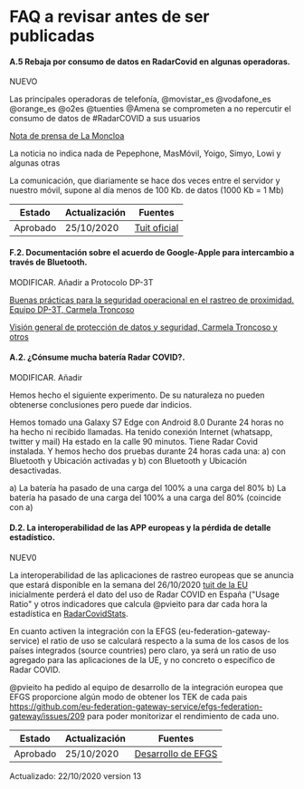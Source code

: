 # FAQ a revisar antes de ser publicadas

#### <a name="FAQ-A-5"></a>A.5 Rebaja por consumo de datos en RadarCovid en algunas operadoras.

NUEVO

Las principales operadoras de telefonía,  @movistar_es @vodafone_es @orange_es @o2es @tuenties @Amena se comprometen a no repercutir el consumo de datos de #RadarCOVID a sus usuarios

[Nota de prensa de La Moncloa](https://www.lamoncloa.gob.es/serviciosdeprensa/notasprensa/asuntos-economicos/Paginas/2020/221020-radarcovid.aspx)

La noticia no indica nada de Pepephone, MasMóvil, Yoigo, Simyo, Lowi y algunas otras

La comunicación, que diariamente se hace dos veces entre el servidor y nuestro móvil, supone al día menos de 100 Kb. de datos (1000 Kb = 1 Mb)


| Estado | Actualización | Fuentes |
| --- | --- | --- |
| Aprobado | 25/10/2020 | [Tuit oficial](https://twitter.com/desdelamoncloa/status/1319716470150946817)|

#### <a name="FAQ-F-2"></a>F.2. Documentación sobre el acuerdo de Google-Apple para intercambio a través de Bluetooth.

MODIFICAR. Añadir a Protocolo DP-3T

[Buenas prácticas para la seguridad operacional en el rastreo de proximidad. Equipo DP-3T, Carmela Troncoso](https://github.com/DP-3T/documents/blob/master/DP3T%20-%20Best%20Practices%20for%20Operation%20Security%20in%20Proximity%20Tracing.pdf) 

[Visión general de protección de datos y seguridad, Carmela Troncoso y otros](https://github.com/DP-3T/documents/blob/master/DP3T%20-%20Data%20Protection%20and%20Security.pdf)


#### <a name="FAQ-A-2"></a>A.2. ¿Cónsume mucha batería Radar COVID?.

MODIFICAR. Añadir 

Hemos hecho el siguiente experimento. De su naturaleza no pueden obtenerse conclusiones pero puede dar indicios.

Hemos tomado una Galaxy S7 Edge con Android 8.0 Durante 24 horas no ha hecho ni recibido llamadas. Ha tenido conexión Internet (whatsapp, twitter y mail) Ha estado en la calle 90 minutos. Tiene Radar Covid instalada. Y hemos hecho dos pruebas durante 24 horas cada una: a) con Bluetooth y Ubicación activadas y b) con Bluetooth y Ubicación desactivadas.

a) La batería ha pasado de una carga del 100% a una carga del 80%
b) La batería ha pasado de una carga del 100% a una carga del 80% (coincide con a)


#### <a name="FAQ-D-2"></a>D.2. La interoperabilidad de las APP europeas y la pérdida de detalle estadístico.

NUEV0

La interoperabilidad de las aplicaciones de rastreo europeas que se anuncia que estará disponible en la semana del 26/10/2020 [tuit de la EU](https://twitter.com/EU_Commission/status/1318152800887558144) inicialmente perderá el dato del uso de Radar COVID en España ("Usage Ratio" y otros indicadores que calcula @pvieito para dar cada hora la estadística en [RadarCovidStats](https://twitter.com/radarcovidstats).

En cuanto activen la integración con la EFGS (eu-federation-gateway-service) el ratio de uso se calculará respecto a la suma de los casos de los países integrados (source countries) pero claro, ya será un ratio de uso agregado para las aplicaciones de la UE, y no concreto o específico de Radar COVID.

@pvieito ha pedido al equipo de desarrollo de la integración europea que EFGS proporcione algún modo de obtener los TEK de cada pais https://github.com/eu-federation-gateway-service/efgs-federation-gateway/issues/209 para poder monitorizar el rendimiento de cada uno.

| Estado | Actualización | Fuentes |
| --- | --- | --- |
| Aprobado | 25/10/2020 | [Desarrollo de EFGS](https://github.com/eu-federation-gateway-service/efgs-federation-gateway/issues/209)|



Actualizado: 22/10/2020 version 13


